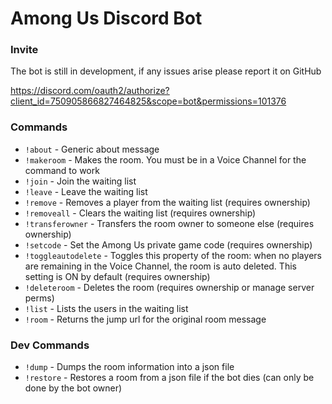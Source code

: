 # Among Us Discord Bot

### Invite

The bot is still in development, if any issues arise please report it on GitHub

https://discord.com/oauth2/authorize?client_id=750905866827464825&scope=bot&permissions=101376

### Commands
- `!about` - Generic about message
- `!makeroom` - Makes the room. You must be in a Voice Channel for the command to work
- `!join` - Join the waiting list
- `!leave` - Leave the waiting list
- `!remove` - Removes a player from the waiting list (requires ownership)
- `!removeall` - Clears the waiting list (requires ownership)
- `!transferowner` - Transfers the room owner to someone else (requires ownership)
- `!setcode` - Set the Among Us private game code (requires ownership)
- `!toggleautodelete` - Toggles this property of the room: when no players are remaining in the Voice Channel, the room is auto deleted. This setting is ON by default (requires ownership)
- `!deleteroom` - Deletes the room (requires ownership or manage server perms)
- `!list` - Lists the users in the waiting list
- `!room` - Returns the jump url for the original room message

### Dev Commands
- `!dump` - Dumps the room information into a json file
- `!restore` - Restores a room from a json file if the bot dies (can only be done by the bot owner)